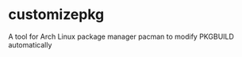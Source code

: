customizepkg
============

A tool for Arch Linux package manager pacman to modify PKGBUILD automatically
